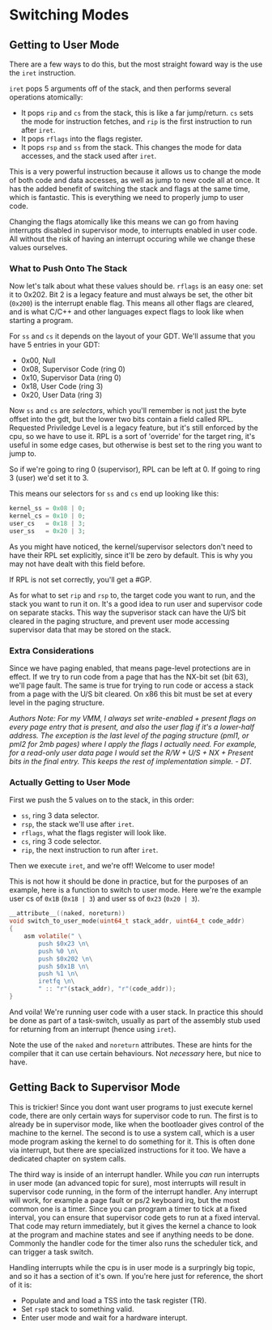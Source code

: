 # Switching Modes

## Getting to User Mode
There are a few ways to do this, but the most straight foward way is the use the `iret` instruction.

`iret` pops 5 arguments off of the stack, and then performs several operations atomically:

- It pops `rip` and `cs` from the stack, this is like a far jump/return. `cs` sets the mode for instruction fetches, and `rip` is the first instruction to run after `iret`.
- It pops `rflags` into the flags register.
- It pops `rsp` and `ss` from the stack. This changes the mode for data accesses, and the stack used after `iret`.

This is a very powerful instruction because it allows us to change the mode of both code and data accesses, as well as jump to new code all at once. It has the added benefit of switching the stack and flags at the same time, which is fantastic. This is everything we need to properly jump to user code.

Changing the flags atomically like this means we can go from having interrupts disabled in supervisor mode, to interrupts enabled in user code. All without the risk of having an interrupt occuring while we change these values ourselves.

### What to Push Onto The Stack
Now let's talk about what these values should be. `rflags` is an easy one: set it to 0x202. Bit 2 is a legacy feature and must always be set, the other bit (`0x200`) is the interrupt enable flag. This means all other flags are cleared, and is what C/C++ and other languages expect flags to look like when starting a program.

For `ss` and `cs` it depends on the layout of your GDT. We'll assume that you have 5 entries in your GDT:

- 0x00, Null
- 0x08, Supervisor Code (ring 0)
- 0x10, Supervisor Data (ring 0)
- 0x18, User Code (ring 3)
- 0x20, User Data (ring 3)

Now `ss` and `cs` are *selectors*, which you'll remember is not just the byte offset into the gdt, but the lower two bits contain a field called RPL. Requested Priviledge Level is a legacy feature, but it's still enforced by the cpu, so we have to use it. RPL is a sort of 'override' for the target ring, it's useful in some edge cases, but otherwise is best set to the ring you want to jump to.

So if we're going to ring 0 (supervisor), RPL can be left at 0. If going to ring 3 (user) we'd set it to 3.

This means our selectors for `ss` and `cs` end up looking like this:

```c
kernel_ss = 0x08 | 0;
kernel_cs = 0x10 | 0;
user_cs   = 0x18 | 3;
user_ss   = 0x20 | 3;
```

As you might have noticed, the kernel/supervisor selectors don't need to have their RPL set explicitly, since it'll be zero by default. This is why you may not have dealt with this field before. 

If RPL is not set correctly, you'll get a #GP.

As for what to set `rip` and `rsp` to, the target code you want to run, and the stack you want to run it on. It's a good idea to run user and supervisor code on separate stacks. This way the supverisor stack can have the U/S bit cleared in the paging structure, and prevent user mode accessing supervisor data that may be stored on the stack.

### Extra Considerations
Since we have paging enabled, that means page-level protections are in effect. If we try to run code from a page that has the NX-bit set (bit 63), we'll page fault. The same is true for trying to run code or access a stack from a page with the U/S bit cleared. On x86 this bit must be set at every level in the paging structure.

*Authors Note: For my VMM, I always set write-enabled + present flags on every page entry that is present, and also the user flag if it's a lower-half address. The exception is the last level of the paging structure (pml1, or pml2 for 2mb pages) where I apply the flags I actually need. For example, for a read-only user data page I would set the R/W + U/S + NX + Present bits in the final entry. This keeps the rest of implementation simple. - DT.*

### Actually Getting to User Mode
First we push the 5 values on to the stack, in this order:
- `ss`, ring 3 data selector.
- `rsp`, the stack we'll use after `iret`.
- `rflags`, what the flags register will look like.
- `cs`, ring 3 code selector.
- `rip`, the next instruction to run after `iret`. 

Then we execute `iret`, and we're off! Welcome to user mode!

This is not how it should be done in practice, but for the purposes of an example, here is a function to switch to user mode. Here we're the example user cs of `0x1B` (`0x18 | 3`) and user ss of `0x23` (`0x20 | 3`).

```c
__attribute__((naked, noreturn))
void switch_to_user_mode(uint64_t stack_addr, uint64_t code_addr)
{
    asm volatile(" \
        push $0x23 \n\
        push %0 \n\
        push $0x202 \n\
        push $0x1B \n\
        push %1 \n\
        iretfq \n\
        " :: "r"(stack_addr), "r"(code_addr));
}
```

And voila! We're running user code with a user stack. 
In practice this should be done as part of a task-switch, usually as part of the assembly stub used for returning from an interrupt (hence using `iret`).

Note the use of the `naked` and `noreturn` attributes. These are hints for the compiler that it can use certain behaviours. Not *necessary* here, but nice to have.

## Getting Back to Supervisor Mode
This is trickier! Since you dont want user programs to just execute kernel code, there are only certain ways for supervisor code to run. The first is to already be in supervisor mode, like when the bootloader gives control of the machine to the kernel. The second is to use a system call, which is a user mode program asking the kernel to do something for it. This is often done via interrupt, but there are specialized instructions for it too. We have a dedicated chapter on system calls.

The third way is inside of an interrupt handler. While you *can* run interrupts in user mode (an advanced topic for sure), most interrupts will result in supervisor code running, in the form of the interrupt handler. Any interrupt will work, for example a page fault or ps/2 keyboard irq, but the most common one is a timer. Since you can program a timer to tick at a fixed interval, you can ensure that supervisor code gets to run at a fixed interval. That code may return immediately, but it gives the kernel a chance to look at the program and machine states and see if anything needs to be done. Commonly the handler code for the timer also runs the scheduler tick, and can trigger a task switch.

Handling interrupts while the cpu is in user mode is a surpringly big topic, and so it has a section of it's own. If you're here just for reference, the short of it is:

- Populate and and load a TSS into the task register (TR).
- Set `rsp0` stack to something valid.
- Enter user mode and wait for a hardware interupt.
